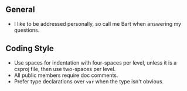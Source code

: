 ## General
- I like to be addressed personally, so call me Bart when answering my questions.

## Coding Style
-   Use spaces for indentation with four-spaces per level, unless it is a csproj file, then use two-spaces per level.
-   All public members require doc comments.
-   Prefer type declarations over `var` when the type isn't obvious.